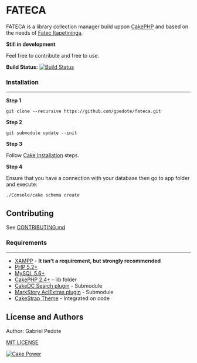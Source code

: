 FATECA
========

FATECA is a library collection manager build uppon [CakePHP](http://www.cakephp.org) and based on the needs of [Fatec Itapetininga](http://fatecitapetininga.edu.br).

**Still in development**

Feel free to contribute and free to use.

**Build Status:** [![Build Status](https://travis-ci.org/gpedote/fateca.png?branch=master)](https://travis-ci.org/gpedote/fateca)

### Installation
------------------------------------------

**Step 1**

	git clone --recursive https://github.com/gpedote/fateca.git

**Step 2**

	git submodule update --init

**Step 3**

Follow [Cake Installation](http://book.cakephp.org/2.0/en/installation.html) steps.

**Step 4**

Ensure that you have a connection with your database then go to app folder and execute:

	./Console/cake schema create

Contributing
--------------
See [CONTRIBUTING.md](CONTRIBUTING.md)

### Requirements
------------------------------------------

* [XAMPP](http://www.apachefriends.org/en/xampp.html) - **It isn't a requirement, but strongly recommended**
* [PHP 5.2+](http://php.net/)
* [MySQL 5.6+](http://www.mysql.com/)
* [CakePHP 2.4+](http://www.cakephp.org) - lib folder
* [CakeDC Search plugin](http://github.com/CakeDC/search) - Submodule
* [MarkStory AclExtras plugin](https://github.com/markstory/acl_extras) - Submodule
* [CakeStrap Theme](https://github.com/Rhym/cakeStrap) - Integrated on code

License and Authors
-------------------
Author: Gabriel Pedote

[MIT LICENSE](LICENSE.md)

[![Cake Power](https://raw.github.com/cakephp/cakephp/master/lib/Cake/Console/Templates/skel/webroot/img/cake.power.gif)](http://www.cakephp.org)
